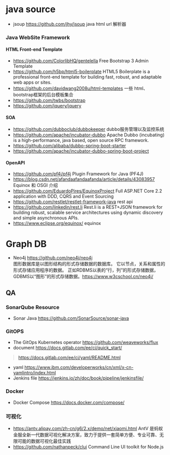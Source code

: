 # java source
- jsoup https://github.com/jhy/jsoup   java html url 解析器

### Java WebSite Framework
####
#### HTML Front-end Template
- https://github.com/ColorlibHQ/gentelella  Free Bootstrap 3 Admin Template
- https://github.com/h5bp/html5-boilerplate HTML5 Boilerplate is a professional front-end template for building fast, robust, and adaptable web apps or sites.
- https://github.com/davidwang2008u/html-templates  一些 html、bootstrap框架的后台模板集合
- https://github.com/twbs/bootstrap
- https://github.com/jquery/jquery
#### SOA
- https://github.com/dubboclub/dubbokeeper dubbo服务管理以及监控系统
- https://github.com/apache/incubator-dubbo Apache Dubbo (incubating) is a high-performance, java based, open source RPC framework. 
- https://github.com/alibaba/dubbo-spring-boot-starter
- https://github.com/apache/incubator-dubbo-spring-boot-project
#### OpenAPI
- https://github.com/pf4j/pf4j  Plugin Framework for Java (PF4J)
- https://blog.csdn.net/afandaafandaafanda/article/details/43083957   Equinox 和 OSGI 介绍
- https://github.com/EduardoPires/EquinoxProject  Full ASP.NET Core 2.2 application with DDD, CQRS and Event Sourcing
- https://github.com/restlet/restlet-framework-java rest api
- https://github.com/linkedin/rest.li Rest.li is a REST+JSON framework for building robust, scalable service architectures using dynamic discovery and simple asynchronous APIs.
- https://www.eclipse.org/equinox/    equinox



# Graph DB
- Neo4j https://github.com/neo4j/neo4j
<br> 图形数据库是以图形结构的形式存储数据的数据库。 它以节点，关系和属性的形式存储应用程序的数据。 正如RDBMS以表的“行，列”的形式存储数据，GDBMS以“图形”的形式存储数据。https://www.w3cschool.cn/neo4j/

## QA
### SonarQube Resource
- Sonar Java https://github.com/SonarSource/sonar-java

### GitOPS 
- The GitOps Kubernetes operator https://github.com/weaveworks/flux
- document https://docs.gitlab.com/ee/ci/quick_start/
> https://docs.gitlab.com/ee/ci/yaml/README.html
- yaml https://www.ibm.com/developerworks/cn/xml/x-cn-yamlintro/index.html
- Jenkins file https://jenkins.io/zh/doc/book/pipeline/jenkinsfile/


### Docker
- Docker Compose https://docs.docker.com/compose/

### 可视化
- https://antv.alipay.com/zh-cn/g6/2.x/demo/net/xiaomi.html
AntV 是蚂蚁金服全新一代数据可视化解决方案，致力于提供一套简单方便、专业可靠、无限可能的数据可视化最佳实践
- https://github.com/nathanpeck/clui
Command Line UI toolkit for Node.js



